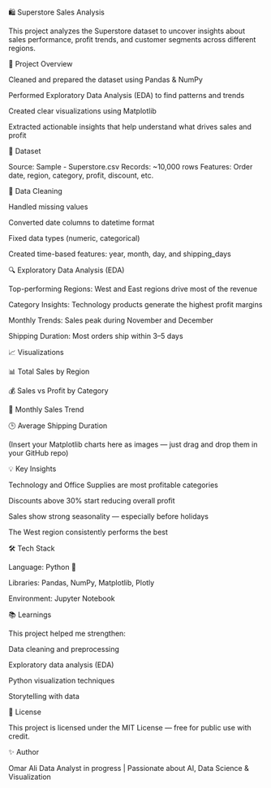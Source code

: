 🛍️ Superstore Sales Analysis

This project analyzes the Superstore dataset to uncover insights about sales performance, profit trends, and customer segments across different regions.

🚀 Project Overview

Cleaned and prepared the dataset using Pandas & NumPy

Performed Exploratory Data Analysis (EDA) to find patterns and trends

Created clear visualizations using Matplotlib

Extracted actionable insights that help understand what drives sales and profit

📂 Dataset

Source: Sample - Superstore.csv
Records: ~10,000 rows
Features: Order date, region, category, profit, discount, etc.

🧹 Data Cleaning

Handled missing values

Converted date columns to datetime format

Fixed data types (numeric, categorical)

Created time-based features: year, month, day, and shipping_days

🔍 Exploratory Data Analysis (EDA)

Top-performing Regions: West and East regions drive most of the revenue

Category Insights: Technology products generate the highest profit margins

Monthly Trends: Sales peak during November and December

Shipping Duration: Most orders ship within 3–5 days

📈 Visualizations

📊 Total Sales by Region

💰 Sales vs Profit by Category

📅 Monthly Sales Trend

🕒 Average Shipping Duration

(Insert your Matplotlib charts here as images — just drag and drop them in your GitHub repo)

💡 Key Insights

Technology and Office Supplies are most profitable categories

Discounts above 30% start reducing overall profit

Sales show strong seasonality — especially before holidays

The West region consistently performs the best

🛠️ Tech Stack

Language: Python 🐍

Libraries: Pandas, NumPy, Matplotlib, Plotly

Environment: Jupyter Notebook

📚 Learnings

This project helped me strengthen:

Data cleaning and preprocessing

Exploratory data analysis (EDA)

Python visualization techniques

Storytelling with data

📜 License

This project is licensed under the MIT License — free for public use with credit.

✨ Author

Omar Ali
Data Analyst in progress | Passionate about AI, Data Science & Visualization
